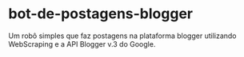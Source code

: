 # bot-de-postagens-blogger
Um robô simples que faz postagens na plataforma blogger utilizando WebScraping e a API Blogger v.3 do Google.
